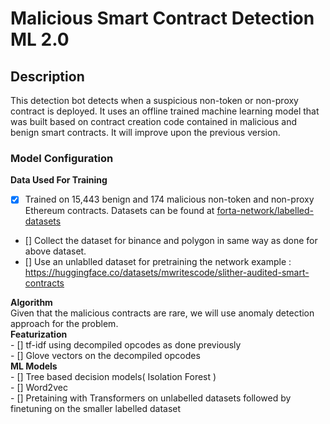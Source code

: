 # Malicious Smart Contract Detection ML 2.0

## Description


This detection bot detects when a suspicious non-token or non-proxy contract is deployed. It uses an offline trained machine learning model that was built based on contract creation code contained in malicious and benign smart contracts. It will improve upon the previous version.

### Model Configuration

**Data Used For Training**
- [x]  Trained on 15,443 benign and 174 malicious non-token and non-proxy Ethereum contracts. Datasets can be found at [forta-network/labelled-datasets](https://github.com/forta-network/labelled-datasets)  
- [] Collect the dataset for binance and polygon in same way as done for above dataset.  
- [] Use an unlablled dataset for pretraining the network example : https://huggingface.co/datasets/mwritescode/slither-audited-smart-contracts  

**Algorithm**  
Given that the malicious contracts are rare, we will use anomaly detection approach for the problem.  
    **Featurization**  
    - []  tf-idf using decompiled opcodes as done previously  
    - []  Glove vectors on the decompiled opcodes  
    **ML Models**  
    - [] Tree based decision models( Isolation Forest )  
    - [] Word2vec  
    - [] Pretaining with Transformers on unlabelled datasets followed by finetuning on the smaller labelled dataset  

